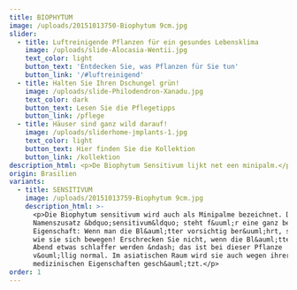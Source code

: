 ```yaml
---
title: BIOPHYTUM
image: /uploads/20151013750-Biophytum 9cm.jpg
slider:
  - title: Luftreinigende Pflanzen für ein gesundes Lebensklima
    image: /uploads/slide-Alocasia-Wentii.jpg
    text_color: light
    button_text: 'Entdecken Sie, was Pflanzen für Sie tun'
    button_link: '/#luftreinigend'
  - title: Halten Sie Ihren Dschungel grün!
    image: /uploads/slide-Philodendron-Xanadu.jpg
    text_color: dark
    button_text: Lesen Sie die Pflegetipps
    button_link: /pflege
  - title: Häuser sind ganz wild darauf!
    image: /uploads/sliderhome-jmplants-1.jpg
    text_color: light
    button_text: Hier finden Sie die Kollektion
    button_link: /kollektion
description_html: <p>De Biophytum Sensitivum lijkt net een minipalm.</p>
origin: Brasilien
variants:
  - title: SENSITIVUM
    image: /uploads/20151013759-Biophytum 9cm.jpg
    description_html: >-
      <p>Die Biophytum sensitivum wird auch als Minipalme bezeichnet. Der
      Namenszusatz &bdquo;sensitivum&ldquo; steht f&uuml;r eine ganz besondere
      Eigenschaft: Wenn man die Bl&auml;tter vorsichtig ber&uuml;hrt, sieht man,
      wie sie sich bewegen! Erschrecken Sie nicht, wenn die Bl&auml;tter gegen
      Abend etwas schlaffer werden &ndash; das ist bei dieser Pflanze
      v&ouml;llig normal. Im asiatischen Raum wird sie auch wegen ihrer
      medizinischen Eigenschaften gesch&auml;tzt.</p>
order: 1
---
```



